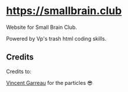 # https://smallbrain.club
Website for Small Brain Club.

Powered by Vp's trash html coding skills.


## Credits
Credits to:

[Vincent Garreau](https://github.com/VincentGarreau/particles.js) for the particles 😎
